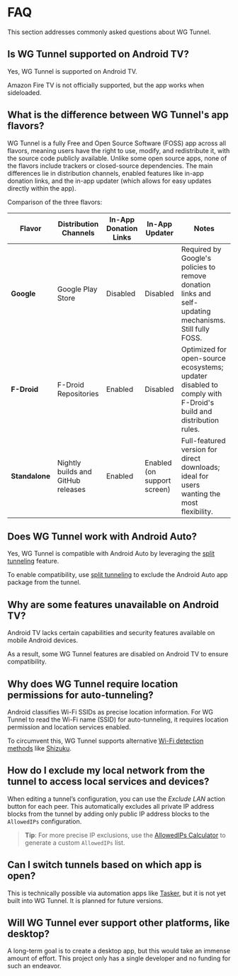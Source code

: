 # FAQ

This section addresses commonly asked questions about WG Tunnel.

## Is WG Tunnel supported on Android TV?

Yes, WG Tunnel is supported on Android TV.

Amazon Fire TV is not officially supported, but the app works when sideloaded.

## What is the difference between WG Tunnel's app flavors?

WG Tunnel is a fully Free and Open Source Software (FOSS) app across all flavors, meaning users have the right to use, modify, and redistribute it, with the source code publicly available. Unlike some open source apps, none of the flavors include trackers or closed-source dependencies. The main differences lie in distribution channels, enabled features like in-app donation links, and the in-app updater (which allows for easy updates directly within the app).

Comparison of the three flavors:

| Flavor         | Distribution Channels              | In-App Donation Links | In-App Updater              | Notes                                                                                                         |
|----------------|------------------------------------|-----------------------|-----------------------------|---------------------------------------------------------------------------------------------------------------|
| **Google**     | Google Play Store                  | Disabled              | Disabled                    | Required by Google's policies to remove donation links and self-updating mechanisms. Still fully FOSS.        |
| **F-Droid**    | F-Droid Repositories               | Enabled               | Disabled                    | Optimized for open-source ecosystems; updater disabled to comply with F-Droid's build and distribution rules. |
| **Standalone** | Nightly builds and GitHub releases | Enabled               | Enabled (on support screen) | Full-featured version for direct downloads; ideal for users wanting the most flexibility.                     |

## Does WG Tunnel work with Android Auto?

Yes, WG Tunnel is compatible with Android Auto by leveraging the [split tunneling](tunnels#split-tunneling) feature.

To enable compatibility, use [split tunneling](tunnels#split-tunneling) to exclude the Android Auto app package from the tunnel.

## Why are some features unavailable on Android TV?

Android TV lacks certain capabilities and security features available on mobile Android devices.

As a result, some WG Tunnel features are disabled on Android TV to ensure compatibility.

## Why does WG Tunnel require location permissions for auto-tunneling?

Android classifies Wi-Fi SSIDs as precise location information. For WG Tunnel to read the Wi-Fi name (SSID) for auto-tunneling, it requires location permission and location services enabled.

To circumvent this, WG Tunnel supports alternative [Wi-Fi detection methods](auto-tunneling#wi-fi-detection-method) like [Shizuku](https://shizuku.rikka.app/).

## How do I exclude my local network from the tunnel to access local services and devices?

When editing a tunnel’s configuration, you can use the *Exclude LAN* action button for each peer. This automatically excludes all private IP address blocks from the tunnel by adding only public IP address blocks to the `AllowedIPs` configuration.

> **Tip**: For more precise IP exclusions, use the [AllowedIPs Calculator](https://www.procustodibus.com/blog/2021/03/wireguard-allowedips-calculator/) to generate a custom `AllowedIPs` list.

## Can I switch tunnels based on which app is open?

This is technically possible via automation apps like [Tasker](https://tasker.joaoapps.com/), but it is not yet built into WG Tunnel. It is planned for future versions.

## Will WG Tunnel ever support other platforms, like desktop?

A long-term goal is to create a desktop app, but this would take an immense amount of effort. This project only has a single developer and no funding for such an endeavor.